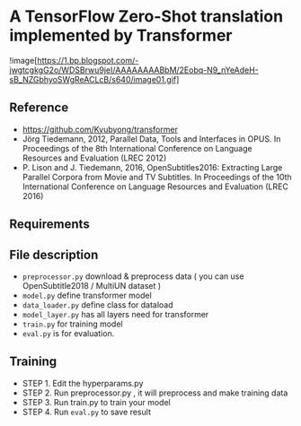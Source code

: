 # A TensorFlow Zero-Shot translation implemented by Transformer 
!image[https://1.bp.blogspot.com/-jwgtcgkgG2o/WDSBrwu9jeI/AAAAAAAABbM/2Eobq-N9_nYeAdeH-sB_NZGbhyoSWgReACLcB/s640/image01.gif]

## Reference 
  * https://github.com/Kyubyong/transformer
  * Jörg Tiedemann, 2012, Parallel Data, Tools and Interfaces in OPUS. In Proceedings of the 8th International Conference on Language Resources and Evaluation (LREC 2012)
  * P. Lison and J. Tiedemann, 2016, OpenSubtitles2016: Extracting Large Parallel Corpora from Movie and TV Subtitles. In Proceedings of the 10th International Conference on Language Resources and Evaluation (LREC 2016)
  
## Requirements
  
## File description
  * `preprocessor.py` download & preprocess data ( you can use OpenSubtitle2018 / MultiUN dataset )
  * `model.py` define transformer model
  * `data_loader.py` define class for dataload
  * `model_layer.py` has all layers need for transformer
  * `train.py` for training model
  * `eval.py` is for evaluation.

## Training
* STEP 1. Edit the hyperparams.py
* STEP 2. Run preprocessor.py , it will preprocess and make training data 
* STEP 3. Run train.py to train your model
* STEP 4. Run `eval.py` to save result
